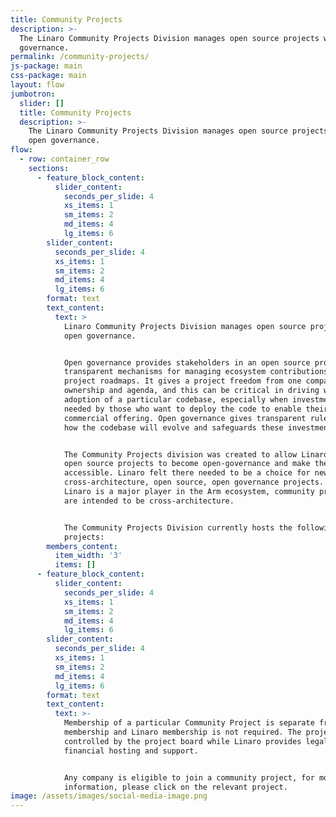 ```yaml
---
title: Community Projects
description: >-
  The Linaro Community Projects Division manages open source projects with open
  governance.
permalink: /community-projects/
js-package: main
css-package: main
layout: flow
jumbotron:
  slider: []
  title: Community Projects
  description: >-
    The Linaro Community Projects Division manages open source projects with
    open governance.
flow:
  - row: container_row
    sections:
      - feature_block_content:
          slider_content:
            seconds_per_slide: 4
            xs_items: 1
            sm_items: 2
            md_items: 4
            lg_items: 6
        slider_content:
          seconds_per_slide: 4
          xs_items: 1
          sm_items: 2
          md_items: 4
          lg_items: 6
        format: text
        text_content:
          text: >
            Linaro Community Projects Division manages open source projects with
            open governance. 


            Open governance provides stakeholders in an open source project with
            transparent mechanisms for managing ecosystem contributions and
            project roadmaps. It gives a project freedom from one company’s
            ownership and agenda, and this can be critical in driving wide
            adoption of a particular codebase, especially when investment is
            needed by those who want to deploy the code to enable their
            commercial offering. Open governance gives transparent rules about
            how the codebase will evolve and safeguards these investments.


            The Community Projects division was created to allow Linaro-hosted
            open source projects to become open-governance and make them more
            accessible. Linaro felt there needed to be a choice for new,
            cross-architecture, open source, open governance projects. While
            Linaro is a major player in the Arm ecosystem, community projects
            are intended to be cross-architecture.


            The Community Projects Division currently hosts the following
            projects:
        members_content:
          item_width: '3'
          items: []
      - feature_block_content:
          slider_content:
            seconds_per_slide: 4
            xs_items: 1
            sm_items: 2
            md_items: 4
            lg_items: 6
        slider_content:
          seconds_per_slide: 4
          xs_items: 1
          sm_items: 2
          md_items: 4
          lg_items: 6
        format: text
        text_content:
          text: >-
            Membership of a particular Community Project is separate from Linaro
            membership and Linaro membership is not required. The project is
            controlled by the project board while Linaro provides legal and
            financial hosting and support.


            Any company is eligible to join a community project, for more
            information, please click on the relevant project.
image: /assets/images/social-media-image.png
---
```

